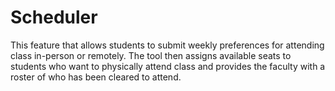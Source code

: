 # Scheduler
This feature that allows students to submit weekly preferences for attending class in-person or remotely. The tool then assigns available seats to students who want to physically attend class and provides the faculty with a roster of who has been cleared to attend.
